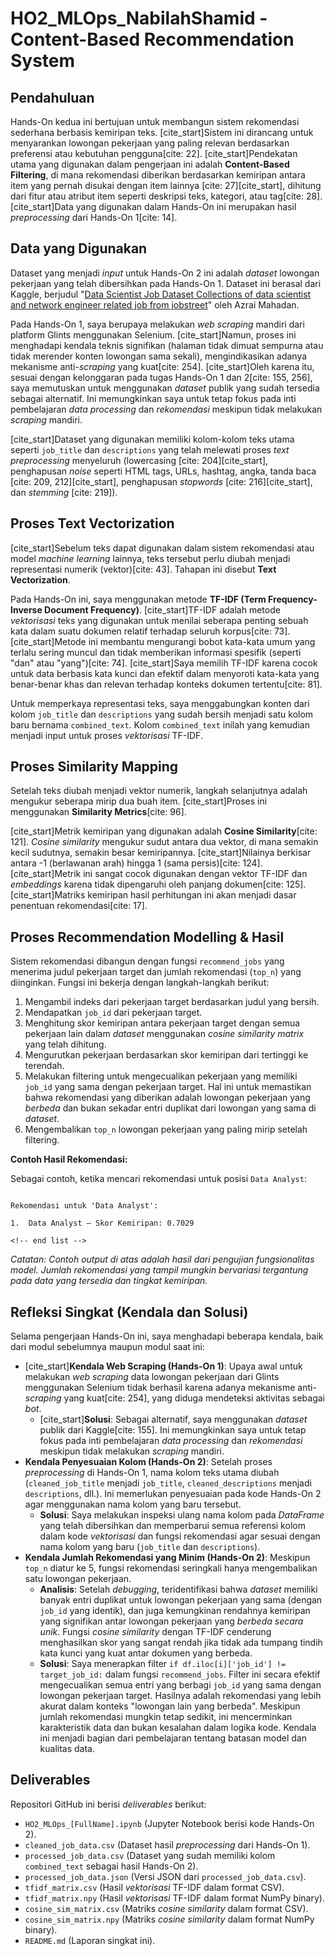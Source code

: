 # HO2_MLOps_NabilahShamid - Content-Based Recommendation System

## Pendahuluan

Hands-On kedua ini bertujuan untuk membangun sistem rekomendasi sederhana berbasis kemiripan teks. [cite_start]Sistem ini dirancang untuk menyarankan lowongan pekerjaan yang paling relevan berdasarkan preferensi atau kebutuhan pengguna[cite: 22]. [cite_start]Pendekatan utama yang digunakan dalam pengerjaan ini adalah **Content-Based Filtering**, di mana rekomendasi diberikan berdasarkan kemiripan antara item yang pernah disukai dengan item lainnya [cite: 27][cite_start], dihitung dari fitur atau atribut item seperti deskripsi teks, kategori, atau tag[cite: 28]. [cite_start]Data yang digunakan dalam Hands-On ini merupakan hasil *preprocessing* dari Hands-On 1[cite: 14].

## Data yang Digunakan

Dataset yang menjadi *input* untuk Hands-On 2 ini adalah *dataset* lowongan pekerjaan yang telah dibersihkan pada Hands-On 1. Dataset ini berasal dari Kaggle, berjudul "[Data Scientist Job Dataset Collections of data scientist and network engineer related job from jobstreet](https://www.kaggle.com/datasets/azraimahadan/data-scientist-jobstreet-scraped)" oleh Azrai Mahadan.

Pada Hands-On 1, saya berupaya melakukan *web scraping* mandiri dari platform Glints menggunakan Selenium. [cite_start]Namun, proses ini menghadapi kendala teknis signifikan (halaman tidak dimuat sempurna atau tidak merender konten lowongan sama sekali), mengindikasikan adanya mekanisme anti-*scraping* yang kuat[cite: 254]. [cite_start]Oleh karena itu, sesuai dengan kelonggaran pada tugas Hands-On 1 dan 2[cite: 155, 256], saya memutuskan untuk menggunakan *dataset* publik yang sudah tersedia sebagai alternatif. Ini memungkinkan saya untuk tetap fokus pada inti pembelajaran *data processing* dan *rekomendasi* meskipun tidak melakukan *scraping* mandiri.

[cite_start]Dataset yang digunakan memiliki kolom-kolom teks utama seperti `job_title` dan `descriptions` yang telah melewati proses *text preprocessing* menyeluruh (lowercasing [cite: 204][cite_start], penghapusan *noise* seperti HTML tags, URLs, hashtag, angka, tanda baca [cite: 209, 212][cite_start], penghapusan *stopwords* [cite: 216][cite_start], dan *stemming* [cite: 219]).

## Proses Text Vectorization

[cite_start]Sebelum teks dapat digunakan dalam sistem rekomendasi atau model *machine learning* lainnya, teks tersebut perlu diubah menjadi representasi numerik (vektor)[cite: 43]. Tahapan ini disebut **Text Vectorization**.

Pada Hands-On ini, saya menggunakan metode **TF-IDF (Term Frequency-Inverse Document Frequency)**. [cite_start]TF-IDF adalah metode *vektorisasi* teks yang digunakan untuk menilai seberapa penting sebuah kata dalam suatu dokumen relatif terhadap seluruh korpus[cite: 73]. [cite_start]Metode ini membantu mengurangi bobot kata-kata umum yang terlalu sering muncul dan tidak memberikan informasi spesifik (seperti "dan" atau "yang")[cite: 74]. [cite_start]Saya memilih TF-IDF karena cocok untuk data berbasis kata kunci dan efektif dalam menyoroti kata-kata yang benar-benar khas dan relevan terhadap konteks dokumen tertentu[cite: 81].

Untuk memperkaya representasi teks, saya menggabungkan konten dari kolom `job_title` dan `descriptions` yang sudah bersih menjadi satu kolom baru bernama `combined_text`. Kolom `combined_text` inilah yang kemudian menjadi input untuk proses *vektorisasi* TF-IDF.

## Proses Similarity Mapping

Setelah teks diubah menjadi vektor numerik, langkah selanjutnya adalah mengukur seberapa mirip dua buah item. [cite_start]Proses ini menggunakan **Similarity Metrics**[cite: 96].

[cite_start]Metrik kemiripan yang digunakan adalah **Cosine Similarity**[cite: 121]. *Cosine similarity* mengukur sudut antara dua vektor, di mana semakin kecil sudutnya, semakin besar kemiripannya. [cite_start]Nilainya berkisar antara -1 (berlawanan arah) hingga 1 (sama persis)[cite: 124]. [cite_start]Metrik ini sangat cocok digunakan dengan vektor TF-IDF dan *embeddings* karena tidak dipengaruhi oleh panjang dokumen[cite: 125]. [cite_start]Matriks kemiripan hasil perhitungan ini akan menjadi dasar penentuan rekomendasi[cite: 17].

## Proses Recommendation Modelling & Hasil

Sistem rekomendasi dibangun dengan fungsi `recommend_jobs` yang menerima judul pekerjaan target dan jumlah rekomendasi (`top_n`) yang diinginkan. Fungsi ini bekerja dengan langkah-langkah berikut:
1.  Mengambil indeks dari pekerjaan target berdasarkan judul yang bersih.
2.  Mendapatkan `job_id` dari pekerjaan target.
3.  Menghitung skor kemiripan antara pekerjaan target dengan semua pekerjaan lain dalam *dataset* menggunakan *cosine similarity matrix* yang telah dihitung.
4.  Mengurutkan pekerjaan berdasarkan skor kemiripan dari tertinggi ke terendah.
5.  Melakukan filtering untuk mengecualikan pekerjaan yang memiliki `job_id` yang sama dengan pekerjaan target. Hal ini untuk memastikan bahwa rekomendasi yang diberikan adalah lowongan pekerjaan yang *berbeda* dan bukan sekadar entri duplikat dari lowongan yang sama di *dataset*.
6.  Mengembalikan `top_n` lowongan pekerjaan yang paling mirip setelah filtering.

**Contoh Hasil Rekomendasi:**

Sebagai contoh, ketika mencari rekomendasi untuk posisi `Data Analyst`:

```

Rekomendasi untuk 'Data Analyst':

1.  Data Analyst — Skor Kemiripan: 0.7029

<!-- end list -->

```
*Catatan: Contoh output di atas adalah hasil dari pengujian fungsionalitas model. Jumlah rekomendasi yang tampil mungkin bervariasi tergantung pada data yang tersedia dan tingkat kemiripan.*

## Refleksi Singkat (Kendala dan Solusi)

Selama pengerjaan Hands-On ini, saya menghadapi beberapa kendala, baik dari modul sebelumnya maupun modul saat ini:

* [cite_start]**Kendala Web Scraping (Hands-On 1)**: Upaya awal untuk melakukan *web scraping* data lowongan pekerjaan dari Glints menggunakan Selenium tidak berhasil karena adanya mekanisme anti-*scraping* yang kuat[cite: 254], yang diduga mendeteksi aktivitas sebagai *bot*.
    * [cite_start]**Solusi**: Sebagai alternatif, saya menggunakan *dataset* publik dari Kaggle[cite: 155]. Ini memungkinkan saya untuk tetap fokus pada inti pembelajaran *data processing* dan *rekomendasi* meskipun tidak melakukan *scraping* mandiri.
* **Kendala Penyesuaian Kolom (Hands-On 2)**: Setelah proses *preprocessing* di Hands-On 1, nama kolom teks utama diubah (`cleaned_job_title` menjadi `job_title`, `cleaned_descriptions` menjadi `descriptions`, dll.). Ini memerlukan penyesuaian pada kode Hands-On 2 agar menggunakan nama kolom yang baru tersebut.
    * **Solusi**: Saya melakukan inspeksi ulang nama kolom pada *DataFrame* yang telah dibersihkan dan memperbarui semua referensi kolom dalam kode *vektorisasi* dan fungsi rekomendasi agar sesuai dengan nama kolom yang baru (`job_title` dan `descriptions`).
* **Kendala Jumlah Rekomendasi yang Minim (Hands-On 2)**: Meskipun `top_n` diatur ke 5, fungsi rekomendasi seringkali hanya mengembalikan satu lowongan pekerjaan.
    * **Analisis**: Setelah *debugging*, teridentifikasi bahwa *dataset* memiliki banyak entri duplikat untuk lowongan pekerjaan yang sama (dengan `job_id` yang identik), dan juga kemungkinan rendahnya kemiripan yang signifikan antar lowongan pekerjaan yang *berbeda secara unik*. Fungsi *cosine similarity* dengan TF-IDF cenderung menghasilkan skor yang sangat rendah jika tidak ada tumpang tindih kata kunci yang kuat antar dokumen yang berbeda.
    * **Solusi**: Saya menerapkan filter `if df.iloc[i]['job_id'] != target_job_id:` dalam fungsi `recommend_jobs`. Filter ini secara efektif mengecualikan semua entri yang berbagi `job_id` yang sama dengan lowongan pekerjaan target. Hasilnya adalah rekomendasi yang lebih akurat dalam konteks "lowongan lain yang berbeda". Meskipun jumlah rekomendasi mungkin tetap sedikit, ini mencerminkan karakteristik data dan bukan kesalahan dalam logika kode. Kendala ini menjadi bagian dari pembelajaran tentang batasan model dan kualitas data.

## Deliverables

Repositori GitHub ini berisi *deliverables* berikut:
* `HO2_MLOps_[FullName].ipynb` (Jupyter Notebook berisi kode Hands-On 2).
* `cleaned_job_data.csv` (Dataset hasil *preprocessing* dari Hands-On 1).
* `processed_job_data.csv` (Dataset yang sudah memiliki kolom `combined_text` sebagai hasil Hands-On 2).
* `processed_job_data.json` (Versi JSON dari `processed_job_data.csv`).
* `tfidf_matrix.csv` (Hasil *vektorisasi* TF-IDF dalam format CSV).
* `tfidf_matrix.npy` (Hasil *vektorisasi* TF-IDF dalam format NumPy binary).
* `cosine_sim_matrix.csv` (Matriks *cosine similarity* dalam format CSV).
* `cosine_sim_matrix.npy` (Matriks *cosine similarity* dalam format NumPy binary).
* `README.md` (Laporan singkat ini).
```
